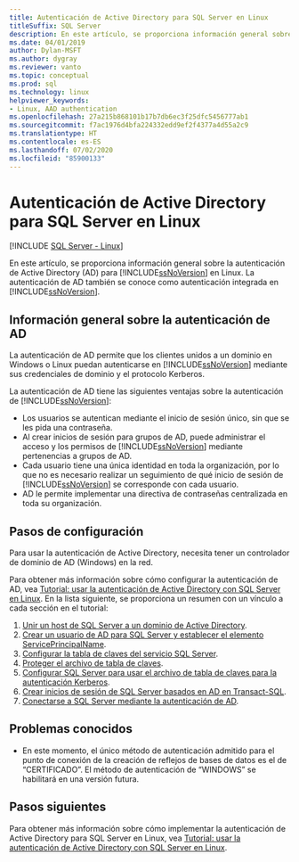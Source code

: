 ```yaml
---
title: Autenticación de Active Directory para SQL Server en Linux
titleSuffix: SQL Server
description: En este artículo, se proporciona información general sobre la autenticación de Active Directory para SQL Server en Linux.
ms.date: 04/01/2019
author: Dylan-MSFT
ms.author: dygray
ms.reviewer: vanto
ms.topic: conceptual
ms.prod: sql
ms.technology: linux
helpviewer_keywords:
- Linux, AAD authentication
ms.openlocfilehash: 27a215b868101b17b7db6ec3f25dfc5456777ab1
ms.sourcegitcommit: f7ac1976d4bfa224332edd9ef2f4377a4d55a2c9
ms.translationtype: HT
ms.contentlocale: es-ES
ms.lasthandoff: 07/02/2020
ms.locfileid: "85900133"
---
```

# <a name="active-directory-authentication-for-sql-server-on-linux"></a>Autenticación de Active Directory para SQL Server en Linux

[!INCLUDE [SQL Server - Linux](../includes/applies-to-version/sql-linux.md)]

En este artículo, se proporciona información general sobre la autenticación de Active Directory (AD) para [!INCLUDE[ssNoVersion](../includes/ssnoversion-md.md)] en Linux. La autenticación de AD también se conoce como autenticación integrada en [!INCLUDE[ssNoVersion](../includes/ssnoversion-md.md)].

## <a name="ad-authentication-overview"></a>Información general sobre la autenticación de AD

La autenticación de AD permite que los clientes unidos a un dominio en Windows o Linux puedan autenticarse en [!INCLUDE[ssNoVersion](../includes/ssnoversion-md.md)] mediante sus credenciales de dominio y el protocolo Kerberos.

La autenticación de AD tiene las siguientes ventajas sobre la autenticación de [!INCLUDE[ssNoVersion](../includes/ssnoversion-md.md)]:

- Los usuarios se autentican mediante el inicio de sesión único, sin que se les pida una contraseña.
- Al crear inicios de sesión para grupos de AD, puede administrar el acceso y los permisos de [!INCLUDE[ssNoVersion](../includes/ssnoversion-md.md)] mediante pertenencias a grupos de AD.  
- Cada usuario tiene una única identidad en toda la organización, por lo que no es necesario realizar un seguimiento de qué inicio de sesión de [!INCLUDE[ssNoVersion](../includes/ssnoversion-md.md)] se corresponde con cada usuario.   
- AD le permite implementar una directiva de contraseñas centralizada en toda su organización.

## <a name="configuration-steps"></a>Pasos de configuración

Para usar la autenticación de Active Directory, necesita tener un controlador de dominio de AD (Windows) en la red.

Para obtener más información sobre cómo configurar la autenticación de AD, vea [Tutorial: usar la autenticación de Active Directory con SQL Server en Linux](sql-server-linux-active-directory-authentication.md). En la lista siguiente, se proporciona un resumen con un vínculo a cada sección en el tutorial:

1. [Unir un host de SQL Server a un dominio de Active Directory](sql-server-linux-active-directory-join-domain.md).
1. [Crear un usuario de AD para SQL Server y establecer el elemento ServicePrincipalName](sql-server-linux-active-directory-authentication.md#createuser).
1. [Configurar la tabla de claves del servicio SQL Server](sql-server-linux-active-directory-authentication.md#configurekeytab).
1. [Proteger el archivo de tabla de claves](sql-server-linux-active-directory-authentication.md#configurekeytab).
1. [Configurar SQL Server para usar el archivo de tabla de claves para la autenticación Kerberos](sql-server-linux-active-directory-authentication.md#configurekeytab).
1. [Crear inicios de sesión de SQL Server basados en AD en Transact-SQL](sql-server-linux-active-directory-authentication.md#createsqllogins).
1. [Conectarse a SQL Server mediante la autenticación de AD](sql-server-linux-active-directory-authentication.md#connect).

## <a name="known-issues"></a>Problemas conocidos

- En este momento, el único método de autenticación admitido para el punto de conexión de la creación de reflejos de bases de datos es el de “CERTIFICADO”. El método de autenticación de “WINDOWS” se habilitará en una versión futura.

## <a name="next-steps"></a>Pasos siguientes

Para obtener más información sobre cómo implementar la autenticación de Active Directory para SQL Server en Linux, vea [Tutorial: usar la autenticación de Active Directory con SQL Server en Linux](sql-server-linux-active-directory-authentication.md).
